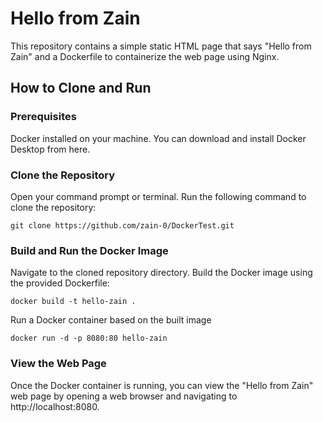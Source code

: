 # Hello from Zain
This repository contains a simple static HTML page that says "Hello from Zain" and a Dockerfile to containerize the web page using Nginx.

## How to Clone and Run
### Prerequisites
Docker installed on your machine. You can download and install Docker Desktop from here.

### Clone the Repository
Open your command prompt or terminal.
Run the following command to clone the repository:
~~~
git clone https://github.com/zain-0/DockerTest.git
~~~
### Build and Run the Docker Image
Navigate to the cloned repository directory. 
Build the Docker image using the provided Dockerfile:
~~~
docker build -t hello-zain .
~~~
Run a Docker container based on the built image
~~~
docker run -d -p 8080:80 hello-zain
~~~

### View the Web Page
Once the Docker container is running, you can view the "Hello from Zain" web page by opening a web browser and navigating to http://localhost:8080.
